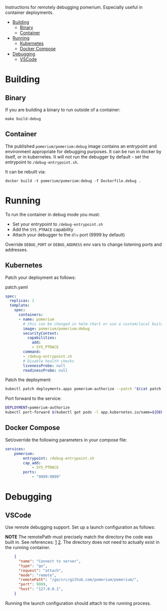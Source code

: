 Instructions for remotely debugging pomerium.  Especially useful in container deployments.

- [Building](#building)
  - [Binary](#binary)
  - [Container](#container)
- [Running](#running)
  - [Kubernetes](#kubernetes)
  - [Docker Compose](#docker-compose)
- [Debugging](#debugging)
  - [VSCode](#vscode)

# Building

## Binary

If you are building a binary to run outside of a container:

```
make build-debug
```

## Container

The published `pomerium/pomerium:debug` image contains an entrypoint and environment appropriate for debugging purposes.  It can be run in docker by itself, or in kubernetes.  It will not run the debugger by default - set the entrypoint to `/debug-entrypoint.sh`.

It can be rebuilt via:

`docker build -t pomerium/pomerium:debug -f Dockerfile.debug .`

# Running

To run the container in debug mode you must:

- Set your entrypoint to `/debug-entrypoint.sh`
- Add the `SYS_PTRACE` capability
- Attach your debugger to the `dlv` port (9999 by default)

Override `DEBUG_PORT` or `DEBUG_ADDRESS` env vars to change listening ports and addresses.

## Kubernetes

Patch your deployment as follows:

patch.yaml
```yaml
spec:
  replicas: 1
  template:
    spec:
      containers:
      - name: pomerium
        # this can be changed in helm chart or use a custom/local build
        image: pomerium/pomerium:debug
        securityContext:
          capabilities:
            add:
            - SYS_PTRACE
        command:
        - /debug-entrypoint.sh
        # Disable health checks
        livenessProbe: null
        readinessProbe: null
```

Patch the deployment:

```bash
kubectl patch deployments.apps pomerium-authorize --patch "$(cat patch.yaml)"
```

Port forward to the service:

```bash
DEPLOYMENT=pomerium-authorize
kubectl port-forward $(kubectl get pods -l app.kubernetes.io/name=${DEPLOYMENT} -o jsonpath="{.items[0].metadata.name}") 9999
```

## Docker Compose

Set/override the following parameters in your compose file:

```yaml
services:
    pomerium:
        entrypoint: /debug-entrypoint.sh
        cap_add:
            - SYS_PTRACE
        ports:
            - "9999:9999"

```

# Debugging

## VSCode

Use remote debugging support.  Set up a launch configuration as follows:


**NOTE** The remotePath must precisely match the directory the code was built in.  See references: [1] [2].  The directory does not need to actually exist in the running container.

```json
    {
      "name": "Connect to server",
      "type": "go",
      "request": "attach",
      "mode": "remote",
      "remotePath": "/go/src/github.com/pomerium/pomerium/",
      "port": 9999,
      "host": "127.0.0.1",
    }
```

Running the launch configuration should attach to the running process.


[1]: https://github.com/microsoft/vscode-go/issues/941
[2]: https://github.com/microsoft/vscode-go/issues/2010
